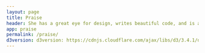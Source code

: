 ```yaml
---
layout: page
title: Praise
header: She has a great eye for design, writes beautiful code, and is a pleasure to work with.												
app: praise
permalink: /praise/
d3version: d3version: https://cdnjs.cloudflare.com/ajax/libs/d3/3.4.1/d3.min.js
---
```


<div id=container></div>
